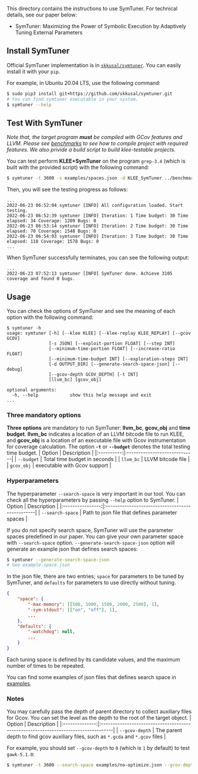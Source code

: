 This directory contains the instructions to use SymTuner.
For technical details, see our paper below:
* SymTuner: Maximizing the Power of Symbolic Execution by Adaptively Tuning External Parameters

## Install SymTuner

Official SymTuner implementation is in [`skkusal/symtuner`](https://github.com/skkusal/symtuner).
You can easily install it with your `pip`.

For example, in Ubuntu 20.04 LTS, use the following command:
```bash
$ sudo pip3 install git+https://github.com/skkusal/symtuner.git
# You can find symtuner executable in your system.
$ symtuner --help
```

## Test With SymTuner

*Note that, the target program **must** be compiled with GCov features and LLVM.
Please see [benchmarks](../benchmarks) to see how to compile project with required features.
We also privide a build script to build klee-testable projects.*

You can test perform **KLEE+SymTuner** on the program `grep-3.4` (which is built with the provided script) with the following command:
```bash
$ symtuner -t 3600 -s examples/spaces.json -d KLEE_SymTuner ../benchmarks/grep-3.4/obj-llvm/src/grep.bc ../benchmarks/grep-3.4/obj-gcov/src/grep 
```
Then, you will see the testing progress as follows:
```
...
2022-06-23 06:52:04 symtuner [INFO] All configuration loaded. Start testing.
2022-06-23 06:52:39 symtuner [INFO] Iteration: 1 Time budget: 30 Time elapsed: 34 Coverage: 1209 Bugs: 0
2022-06-23 06:53:14 symtuner [INFO] Iteration: 2 Time budget: 30 Time elapsed: 70 Coverage: 1548 Bugs: 0
2022-06-23 06:54:03 symtuner [INFO] Iteration: 3 Time budget: 30 Time elapsed: 118 Coverage: 1578 Bugs: 0
...
```
When SymTuner successfully terminates, you can see the following output:
```
...
2022-06-23 07:52:13 symtuner [INFO] SymTuner done. Achieve 3105 coverage and found 0 bugs.
```

## Usage

You can check the options of SymTuner and see the meaning of each option with the following command:
```
$ symtuner -h
usage: symtuner [-h] [--klee KLEE] [--klee-replay KLEE_REPLAY] [--gcov GCOV]
                [-s JSON] [--exploit-portion FLOAT] [--step INT]
                [--minimum-time-portion FLOAT] [--increase-ratio FLOAT]
                [--minimum-time-budget INT] [--exploration-steps INT]
                [-d OUTPUT_DIR] [--generate-search-space-json] [--debug]
                [--gcov-depth GCOV_DEPTH] [-t INT]
                [llvm_bc] [gcov_obj]

optional arguments:
  -h, --help            show this help message and exit                    
...
```

### Three mandatory options
**Three options** are mandatory to run SymTuner: **llvm_bc**, **gcov_obj** and **time budget**. 
**llvm_bc** indicates a location of an LLVM bitcode file to run KLEE, and **gcov_obj** is a location of an executable file with Gcov instrumentation for coverage calculation.
The option **`-t`** or **`--budget`** denotes the total testing time budget. 
| Option     | Description                  |
|:----------:|:-----------------------------|
| `--budget` | Total time budget in seconds |
| `llvm_bc`  | LLVM bitcode file            |
| `gcov_obj` | executable with Gcov support |


### Hyperparameters
The hyperparameter `--search-space` is very important in our tool. You can check all the hyperparameters by passing `--help` option to SymTuner.
| Option           | Description                                     |
|:----------------:|:------------------------------------------------|
| `--search-space` | Path to json file that defines parameter spaces |

If you do not specify search space, SymTuner will use the parameter spaces predefined in our paper.
You can give your own parameter space with `--search-space` option.
`--generate-search-space-json` option will generate an example json that defines search spaces:
```bash
$ symtuner --generate-search-space-json
# See example-space.json
```

In the json file, there are two entries;
`space` for parameters to be tuned by SymTuner, and `defaults` for parameters to use directly without tuning.
```json
{
    "space": {
        "-max-memory": [[500, 1000, 1500, 2000, 2500], 1],
        "-sym-stdout": [["on", "off"], 1],
        ...
    },
    "defaults": {
        "-watchdog": null,
        ...
    }
}
```
Each tuning space is defined by its candidate values, and the maximum number of times to be repeated.

You can find some examples of json files that defines search space in [examples](./examples).

### Notes
You may carefully pass the depth of parent directory to collect auxiliary files for Gcov.
You can set the level as the depth to the root of the target object.
| Option         | Description                                                                        |
|:--------------:|:-----------------------------------------------------------------------------------|
| `--gcov-depth` | The parent depth to find gcov auxiliary files, such as `*.gcda` and `*.gcov` files |

For example, you should set `--gcov-depth` to `0` (which is `1` by default) to test `gawk-5.1.0`:
```bash
$ symtuner -t 3600 --search-space examples/no-optimize.json --gcov-depth 0 ../benchmarks/gawk-5.1.0/obj-llvm/gawk.bc ../benchmarks/gawk-5.1.0/obj-gcov/gawk
```
